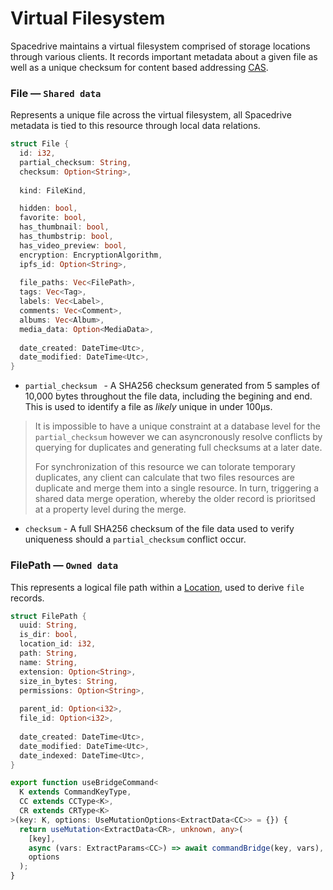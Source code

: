 # Virtual Filesystem

Spacedrive maintains a virtual filesystem comprised of storage locations through various clients. It records important metadata about a given file as well as a unique checksum for content based addressing [CAS]().



### File — `Shared data`

Represents a unique file across the virtual filesystem, all Spacedrive metadata is tied to this resource through local data relations. 

```rust
struct File {
  id: i32,
  partial_checksum: String,
  checksum: Option<String>,
  
  kind: FileKind,

  hidden: bool,
  favorite: bool,
  has_thumbnail: bool,
  has_thumbstrip: bool,
  has_video_preview: bool,
  encryption: EncryptionAlgorithm,
  ipfs_id: Option<String>,
  
  file_paths: Vec<FilePath>,
  tags: Vec<Tag>,
  labels: Vec<Label>,
  comments: Vec<Comment>,
  albums: Vec<Album>,
  media_data: Option<MediaData>,
  
  date_created: DateTime<Utc>,
  date_modified: DateTime<Utc>,
}
```

- `partial_checksum ` - A SHA256 checksum generated from 5 samples of 10,000 bytes throughout the file data, including the begining and end. This is used to identify a file as *likely* unique in under 100µs. 

> It is impossible to have a unique constraint at a database level for the `partial_checksum` however we can asyncronously resolve conflicts by querying for duplicates and generating full checksums at a later date.
>
> For synchronization of this resource we can tolorate temporary duplicates, any client can calculate that two files resources are duplicate and merge them into a single resource. In turn, triggering a shared data merge operation, whereby the older record is prioritsed at a property level during the merge.

- `checksum` - A full SHA256 checksum of the file data used to verify uniqueness should a `partial_checksum` conflict occur.



### FilePath — `Owned data`

This represents a logical file path within a [Location](), used to derive `file` records.

```rust
struct FilePath {
  uuid: String,
  is_dir: bool,
  location_id: i32,
  path: String,
  name: String,
  extension: Option<String>,
  size_in_bytes: String,
  permissions: Option<String>,
  
  parent_id: Option<i32>,
  file_id: Option<i32>,
  
  date_created: DateTime<Utc>,
  date_modified: DateTime<Utc>,
  date_indexed: DateTime<Utc>,
}
```



```typescript
export function useBridgeCommand<
  K extends CommandKeyType,
  CC extends CCType<K>,
  CR extends CRType<K>
>(key: K, options: UseMutationOptions<ExtractData<CC>> = {}) {
  return useMutation<ExtractData<CR>, unknown, any>(
    [key],
    async (vars: ExtractParams<CC>) => await commandBridge(key, vars),
    options
  );
}
```



